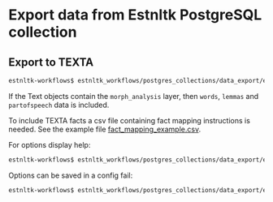 # Export data from Estnltk PostgreSQL collection

## Export to TEXTA

```bash
estnltk-workflows$ estnltk_workflows/postgres_collections/data_export/export_to_texta
```
If the Text objects contain the `morph_analysis` layer, then `words`, `lemmas` and `partofspeech` data is included.

To include TEXTA facts a csv file containing fact mapping instructions is needed.
See the example file [fact_mapping_example.csv](fact_mapping_example.csv).

For options display help:
```bash
estnltk-workflows$ estnltk_workflows/postgres_collections/data_export/export_to_texta -h
```

Options can be saved in a config fail:
```bash
estnltk-workflows$ estnltk_workflows/postgres_collections/data_export/export_to_texta @estnltk_workflows/postgres_collections/data_export/export_to_texta.conf_example
```
